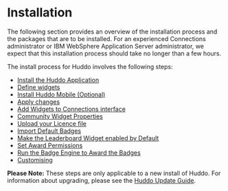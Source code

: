 # Installation

The following section provides an overview of the installation process and the packages that are to be installed.
For an experienced Connections administrator or IBM WebSphere Application Server administrator, we expect that this installation process should
take no longer than a few hours.

The install process for Huddo involves the following steps:

- [Install the Huddo Application](app/index.md)
- [Define widgets](install-widgets/index.md)
- [Install Huddo Mobile (Optional)](mobile.md)
- [Apply changes](apply-changes/index.md)
- [Add Widgets to Connections interface](add-widgets/index.md)
- [Community Widget Properties](comm-properties/index.md)
- [Upload your Licence file](licence/index.md)
- [Import Default Badges](load-defaults/index.md)
- [Make the Leaderboard Widget enabled by Default](leaderboard/index.md)
- [Set Award Permissions](awards/index.md)
- [Run the Badge Engine to Award the Badges](engine/index.md)
- [Customising](customising.md)

**Please Note:** These steps are only applicable to a new install of Huddo. For information about upgrading, please see the [Huddo Update Guide](../update/index.md).

